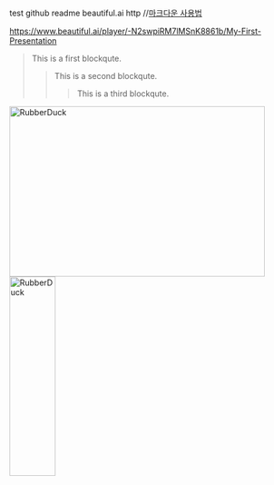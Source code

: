 #
test
github
readme
beautiful.ai
http //[마크다운 사용법](https://gist.github.com/ihoneymon/652be052a0727ad59601)

https://www.beautiful.ai/player/-N2swpiRM7lMSnK8861b/My-First-Presentation

> This is a first blockqute.
>	> This is a second blockqute.
>	>	> This is a third blockqute.


  <img src="https://post.naver.com/viewer/postView.naver?volumeNo=33791149&memberNo=28983946#" width="450px" height="300px" title="px(픽셀) 크기 설정" alt="RubberDuck"></img><br/>
<img src="/[path/to/img.jpg](https://post.naver.com/viewer/postView.naver?volumeNo=33791149&memberNo=28983946#)" width="40%" height="30%" title="px(픽셀) 크기 설정" alt="RubberDuck"></img>
